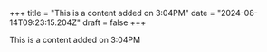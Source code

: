 +++
title = "This is a content added on 3:04PM"
date = "2024-08-14T09:23:15.204Z"
draft = false
+++

  This is a content added on 3:04PM
        
